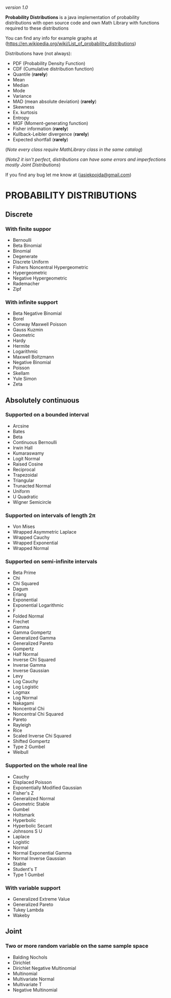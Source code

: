 *version 1.0*

**Probability Distributions** is a java implementation of probability distributions with open source code and own Math Library with functions required to these distributions

You can find any info for example graphs at (https://en.wikipedia.org/wiki/List_of_probability_distributions)

Distributions have (not always):
* PDF (Probability Density Function)
* CDF (Cumulative distribution function)
* Quantile (**rarely**)
* Mean
* Median
* Mode
* Variance
* MAD (mean absolute deviation) (**rarely**)
* Skewness
* Ex. kurtosis
* Entropy
* MGF (Moment-generating function)
* Fisher information (**rarely**)
* Kullback-Leibler divergence (**rarely**)
* Expected shortfall (**rarely**)

(*Note every class require MathLibrary class in the same catalog*)

(*Note2 it isn't perfect, distributions can have some errors and imperfections mostly Joint Distributions*)

If you find any bug let me know at (jasiekpojda@gmail.com)

# PROBABILITY DISTRIBUTIONS

## Discrete
### With finite suppor
* Bernoulli
* Beta Binomial
* Binomial
* Degenerate
* Discrete Uniform
* Fishers Noncentral Hypergeometric
* Hypergeometric
* Negative Hypergeometric
* Rademacher
* Zipf
### With infinite support
* Beta Negative Binomial
* Borel
* Conway Maxwell Poisson
* Gauss Kuzmin
* Geometric
* Hardy
* Hermite
* Logarithmic
* Maxwell Boltzmann
* Negative Binomial
* Poisson
* Skellam
* Yule Simon
* Zeta

## Absolutely continuous 
### Supported on a bounded interval
* Arcsine
* Bates
* Beta
* Continuous Bernoulli
* Irwin Hall
* Kumaraswamy
* Logit Normal
* Raised Cosine
* Reciprocal
* Trapezoidal
* Triangular
* Trunacted Normal
* Uniform
* U Quadratic
* Wigner Semicircle
### Supported on intervals of length 2π
* Von Mises
* Wrapped Asymmetric Laplace
* Wrapped Cauchy
* Wrapped Exponential
* Wrapped Normal
### Supported on semi-infinite intervals
* Beta Prime
* Chi
* Chi Squared
* Dagum
* Erlang
* Exponential
* Exponential Logarithmic
* F
* Folded Normal
* Frechet
* Gamma
* Gamma Gompertz
* Generalized Gamma
* Generalized Pareto
* Gompertz
* Half Normal
* Inverse Chi Squared
* Inverse Gamma
* Inverse Gaussian
* Levy
* Log Cauchy
* Log Logistic
* Logmax
* Log Normal
* Nakagami
* Noncentral Chi
* Noncentral Chi Squared
* Pareto
* Rayleigh
* Rice
* Scaled Inverse Chi Squared
* Shifted Gompertz
* Type 2 Gumbel
* Weibull
### Supported on the whole real line
* Cauchy
* Displaced Poisson
* Exponentially Modified Gaussian
* Fisher's Z
* Generalized Normal
* Geometric Stable
* Gumbel
* Holtsmark
* Hyperbolic
* Hyperbolic Secant
* Johnsons S U
* Laplace
* Logistic
* Normal
* Normal Exponential Gamma
* Normal Inverse Gaussian
* Stable
* Student's T
* Type 1 Gumbel
### With variable support
* Generalized Extreme Value
* Generalized Pareto
* Tukey Lambda
* Wakeby
## Joint
### Two or more random variable on the same sample space
* Balding Nochols
* Dirichlet
* Dirichlet Negative Multinomial
* Multinomial
* Multivariate Normal
* Multivariate T
* Negative Multinomial
